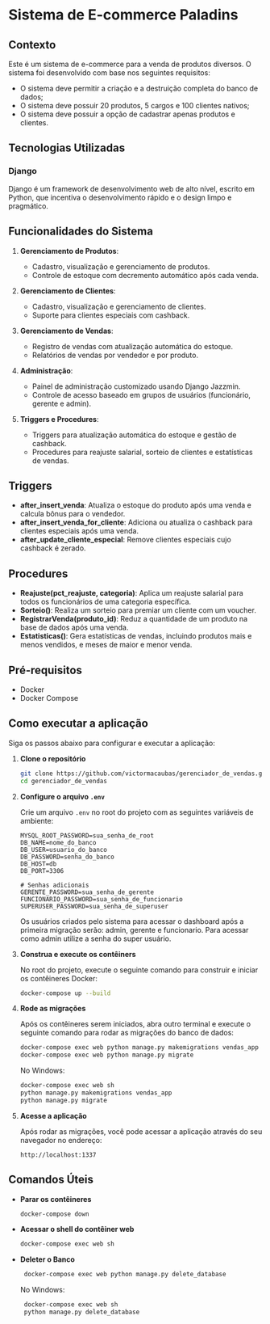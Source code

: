 # Sistema de E-commerce Paladins

## Contexto
Este é um sistema de e-commerce para a venda de produtos diversos. O sistema foi desenvolvido com base nos seguintes requisitos:

- O sistema deve permitir a criação e a destruição completa do banco de dados;
- O sistema deve possuir 20 produtos, 5 cargos e 100 clientes nativos;
- O sistema deve possuir a opção de cadastrar apenas produtos e clientes.

## Tecnologias Utilizadas

### Django
Django é um framework de desenvolvimento web de alto nível, escrito em Python, que incentiva o desenvolvimento rápido e o design limpo e pragmático.

## Funcionalidades do Sistema

1. **Gerenciamento de Produtos**:
    - Cadastro, visualização e gerenciamento de produtos.
    - Controle de estoque com decremento automático após cada venda.

2. **Gerenciamento de Clientes**:
    - Cadastro, visualização e gerenciamento de clientes.
    - Suporte para clientes especiais com cashback.

3. **Gerenciamento de Vendas**:
    - Registro de vendas com atualização automática do estoque.
    - Relatórios de vendas por vendedor e por produto.

4. **Administração**:
    - Painel de administração customizado usando Django Jazzmin.
    - Controle de acesso baseado em grupos de usuários (funcionário, gerente e admin).

5. **Triggers e Procedures**:
    - Triggers para atualização automática do estoque e gestão de cashback.
    - Procedures para reajuste salarial, sorteio de clientes e estatísticas de vendas.

## Triggers

- **after_insert_venda**: Atualiza o estoque do produto após uma venda e calcula bônus para o vendedor.
- **after_insert_venda_for_cliente**: Adiciona ou atualiza o cashback para clientes especiais após uma venda.
- **after_update_cliente_especial**: Remove clientes especiais cujo cashback é zerado.

## Procedures

- **Reajuste(pct_reajuste, categoria)**: Aplica um reajuste salarial para todos os funcionários de uma categoria específica.
- **Sorteio()**: Realiza um sorteio para premiar um cliente com um voucher.
- **RegistrarVenda(produto_id)**: Reduz a quantidade de um produto na base de dados após uma venda.
- **Estatisticas()**: Gera estatísticas de vendas, incluindo produtos mais e menos vendidos, e meses de maior e menor venda.

## Pré-requisitos

- Docker
- Docker Compose

## Como executar a aplicação

Siga os passos abaixo para configurar e executar a aplicação:

1. **Clone o repositório**

   ```sh
   git clone https://github.com/victormacaubas/gerenciador_de_vendas.git
   cd gerenciador_de_vendas
   ```

2. **Configure o arquivo `.env`**

   Crie um arquivo `.env` no root do projeto com as seguintes variáveis de ambiente:

   ```env
   MYSQL_ROOT_PASSWORD=sua_senha_de_root
   DB_NAME=nome_do_banco
   DB_USER=usuario_do_banco
   DB_PASSWORD=senha_do_banco
   DB_HOST=db
   DB_PORT=3306

   # Senhas adicionais
   GERENTE_PASSWORD=sua_senha_de_gerente
   FUNCIONARIO_PASSWORD=sua_senha_de_funcionario
   SUPERUSER_PASSWORD=sua_senha_de_superuser
   ```

   Os usuários criados pelo sistema para acessar o dashboard após a primeira migração serão: admin, gerente e funcionario. Para acessar como admin utilize a senha do super usuário.

3. **Construa e execute os contêiners**

   No root do projeto, execute o seguinte comando para construir e iniciar os contêineres Docker:

   ```sh
   docker-compose up --build
   ```

4. **Rode as migrações**

   Após os contêineres serem iniciados, abra outro terminal e execute o seguinte comando para rodar as migrações do banco de dados:

   ```sh
   docker-compose exec web python manage.py makemigrations vendas_app
   docker-compose exec web python manage.py migrate
   ```
   No Windows:

   ```sh
   docker-compose exec web sh
   python manage.py makemigrations vendas_app
   python manage.py migrate
   ```

6. **Acesse a aplicação**

   Após rodar as migrações, você pode acessar a aplicação através do seu navegador no endereço:

   ```
   http://localhost:1337
   ```

## Comandos Úteis

- **Parar os contêineres**

  ```sh
  docker-compose down
  ```

- **Acessar o shell do contêiner web**

  ```sh
  docker-compose exec web sh
  ```

- **Deleter o Banco**

  ```sh
   docker-compose exec web python manage.py delete_database
  ```

  No Windows:

  ```sh
   docker-compose exec web sh
   python manage.py delete_database
  ```
